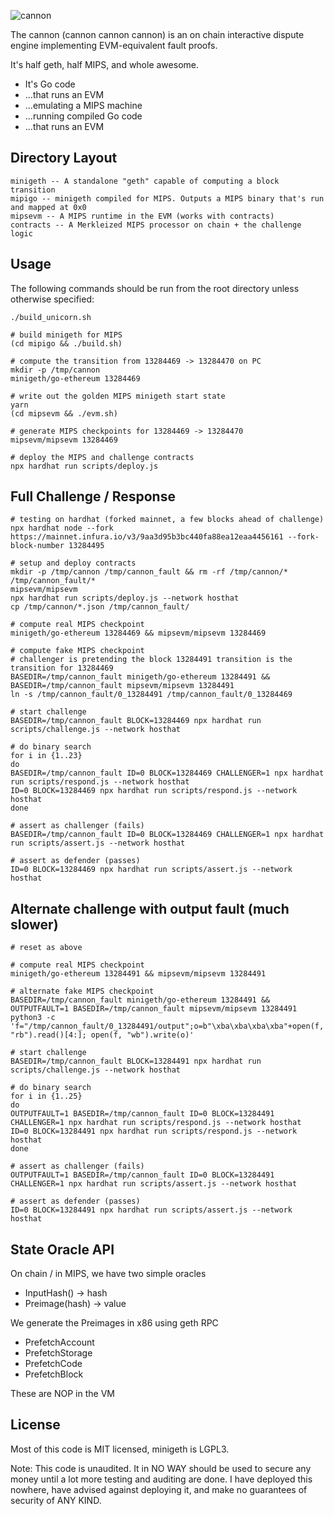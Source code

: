 <!--![cannon](https://upload.wikimedia.org/wikipedia/commons/8/80/Cannon%2C_Château_du_Haut-Koenigsbourg%2C_France.jpg)-->
<!--![cannon](https://cdn1.epicgames.com/ue/product/Featured/SCIFIWEAPONBUNDLE_featured-894x488-83fbc936b6d86edcbbe892b1a6780224.png)-->
<!--![cannon](https://static.wikia.nocookie.net/ageofempires/images/8/80/Bombard_cannon_aoe2DE.png/revision/latest/top-crop/width/360/height/360?cb=20200331021834)-->
![cannon](https://paradacreativa.es/wp-content/uploads/2021/05/Canon-orbital-GTA-01.jpg)

The cannon (cannon cannon cannon) is an on chain interactive dispute engine implementing EVM-equivalent fault proofs.

It's half geth, half MIPS, and whole awesome.

* It's Go code
* ...that runs an EVM
* ...emulating a MIPS machine
* ...running compiled Go code
* ...that runs an EVM

## Directory Layout

```
minigeth -- A standalone "geth" capable of computing a block transition
mipigo -- minigeth compiled for MIPS. Outputs a MIPS binary that's run and mapped at 0x0
mipsevm -- A MIPS runtime in the EVM (works with contracts)
contracts -- A Merkleized MIPS processor on chain + the challenge logic
```

## Usage

The following commands should be run from the root directory unless otherwise specified:

```
./build_unicorn.sh

# build minigeth for MIPS
(cd mipigo && ./build.sh)

# compute the transition from 13284469 -> 13284470 on PC
mkdir -p /tmp/cannon
minigeth/go-ethereum 13284469

# write out the golden MIPS minigeth start state
yarn
(cd mipsevm && ./evm.sh)

# generate MIPS checkpoints for 13284469 -> 13284470
mipsevm/mipsevm 13284469

# deploy the MIPS and challenge contracts
npx hardhat run scripts/deploy.js
```

## Full Challenge / Response

```
# testing on hardhat (forked mainnet, a few blocks ahead of challenge)
npx hardhat node --fork https://mainnet.infura.io/v3/9aa3d95b3bc440fa88ea12eaa4456161 --fork-block-number 13284495

# setup and deploy contracts
mkdir -p /tmp/cannon /tmp/cannon_fault && rm -rf /tmp/cannon/* /tmp/cannon_fault/*
mipsevm/mipsevm
npx hardhat run scripts/deploy.js --network hosthat
cp /tmp/cannon/*.json /tmp/cannon_fault/

# compute real MIPS checkpoint
minigeth/go-ethereum 13284469 && mipsevm/mipsevm 13284469

# compute fake MIPS checkpoint
# challenger is pretending the block 13284491 transition is the transition for 13284469
BASEDIR=/tmp/cannon_fault minigeth/go-ethereum 13284491 && BASEDIR=/tmp/cannon_fault mipsevm/mipsevm 13284491
ln -s /tmp/cannon_fault/0_13284491 /tmp/cannon_fault/0_13284469

# start challenge
BASEDIR=/tmp/cannon_fault BLOCK=13284469 npx hardhat run scripts/challenge.js --network hosthat

# do binary search
for i in {1..23}
do
BASEDIR=/tmp/cannon_fault ID=0 BLOCK=13284469 CHALLENGER=1 npx hardhat run scripts/respond.js --network hosthat
ID=0 BLOCK=13284469 npx hardhat run scripts/respond.js --network hosthat
done

# assert as challenger (fails)
BASEDIR=/tmp/cannon_fault ID=0 BLOCK=13284469 CHALLENGER=1 npx hardhat run scripts/assert.js --network hosthat

# assert as defender (passes)
ID=0 BLOCK=13284469 npx hardhat run scripts/assert.js --network hosthat
```

## Alternate challenge with output fault (much slower)

```
# reset as above

# compute real MIPS checkpoint
minigeth/go-ethereum 13284491 && mipsevm/mipsevm 13284491

# alternate fake MIPS checkpoint
BASEDIR=/tmp/cannon_fault minigeth/go-ethereum 13284491 && OUTPUTFAULT=1 BASEDIR=/tmp/cannon_fault mipsevm/mipsevm 13284491
python3 -c 'f="/tmp/cannon_fault/0_13284491/output";o=b"\xba\xba\xba\xba"+open(f, "rb").read()[4:]; open(f, "wb").write(o)'

# start challenge
BASEDIR=/tmp/cannon_fault BLOCK=13284491 npx hardhat run scripts/challenge.js --network hosthat

# do binary search
for i in {1..25}
do
OUTPUTFAULT=1 BASEDIR=/tmp/cannon_fault ID=0 BLOCK=13284491 CHALLENGER=1 npx hardhat run scripts/respond.js --network hosthat
ID=0 BLOCK=13284491 npx hardhat run scripts/respond.js --network hosthat
done

# assert as challenger (fails)
OUTPUTFAULT=1 BASEDIR=/tmp/cannon_fault ID=0 BLOCK=13284491 CHALLENGER=1 npx hardhat run scripts/assert.js --network hosthat

# assert as defender (passes)
ID=0 BLOCK=13284491 npx hardhat run scripts/assert.js --network hosthat
```

## State Oracle API

On chain / in MIPS, we have two simple oracles

* InputHash() -> hash
* Preimage(hash) -> value

We generate the Preimages in x86 using geth RPC

* PrefetchAccount
* PrefetchStorage
* PrefetchCode
* PrefetchBlock

These are NOP in the VM

## License

Most of this code is MIT licensed, minigeth is LGPL3.

Note: This code is unaudited. It in NO WAY should be used to secure any money until a lot more testing and auditing are done. I have deployed this nowhere, have advised against deploying it, and make no guarantees of security of ANY KIND.
